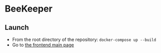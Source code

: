 # BeeKeeper

## Launch

- From the root directory of the repository: `docker-compose up --build`
- Go to [the frontend main page](http://localhost:8001)